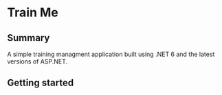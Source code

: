 # Train Me

## Summary

A simple training managment application built using .NET 6 and the latest versions of ASP.NET.

## Getting started
